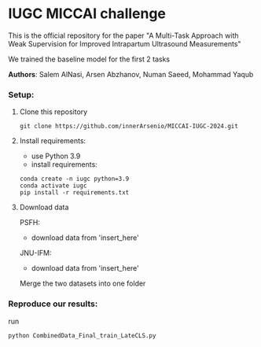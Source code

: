 # IUGC MICCAI challenge

This is the official repository for the paper "A Multi-Task Approach with Weak Supervision for Improved Intrapartum Ultrasound Measurements"


We trained the baseline model for the first 2 tasks

**Authors**: Salem AlNasi, Arsen Abzhanov, Numan Saeed, Mohammad Yaqub


### Setup:
1. Clone this repository
   ```
   git clone https://github.com/innerArsenio/MICCAI-IUGC-2024.git
   ```
2. Install requirements:
   
   - use Python 3.9
   - install requirements:
   ```
   conda create -n iugc python=3.9
   conda activate iugc
   pip install -r requirements.txt
   ```
   
3. Download data
   
   PSFH:
   - download data from 'insert_here'
  
  
   JNU-IFM:
   - download data from 'insert_here'

   Merge the two datasets into one folder


### Reproduce our results:
run
```
python CombinedData_Final_train_LateCLS.py
```
